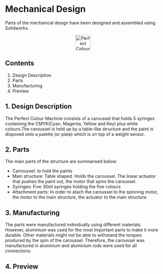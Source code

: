 # Mechanical Design

Parts of the mechanical design have been designed and assembled using Solidworks. 
<p align="center">
 <img src="https://github.com/Perfect-Colour/Perfect-Colour/blob/master/Perfect_Colour_Logo_01.png" 
	 title="Perfect Colour" width="50" height="50" ></a></p>
	 
## Contents
 1. Design Description
 2. Parts
 3. Manufacturing
 4. Preview
 
 ##  1. Design Description
 The Perfect Colour Machine consists of a caroussel that holds 5 syringes containing the CMYK(Cyan, Magenta, Yellow and Key) plus white colours.The caroussel is held up by a table-like structure and the paint is disposed onto a palette (or plate) which is on top of a weight sensor.
 
 ## 2. Parts
 The main parts of the structure are summarised below:
 * Carroussel: to hold the paints
 * Main structure: Table shaped. Holds the caroussel. The linear actuator that pushes the paint out, the motor that spins the caroussel.
 * Syringes: Five 30ml syringes holding the five colours
 * Attachment parts: In order to atach the caroussel to the spinning motor, the motor to the main structure, the actuator to the main structure.
 
 ## 3. Manufacturing
 
 The parts were manufactured individually using different materials. However, aluminium was used for the most important parts to make it more durable. Other materials might not be able to withstand the torques produced by the spin of the caroussel. Therefore, the caroussel was manufactured in aluminium and aluminium rods were used for all connections.
 
 ## 4. Preview


      
      
